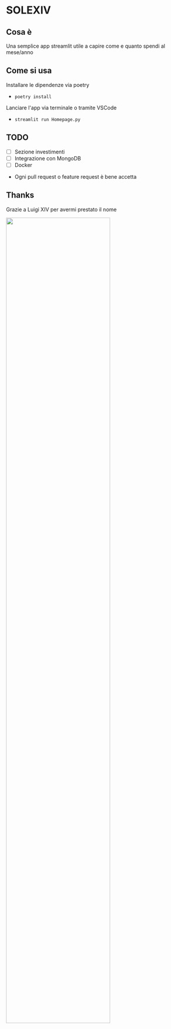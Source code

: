 # SOLEXIV

## Cosa è

Una semplice app streamlit utile a capire come e quanto spendi al mese/anno

## Come si usa

Installare le dipendenze via poetry
- `poetry install`

Lanciare l'app via terminale o tramite VSCode
- `streamlit run Homepage.py`


## TODO

- [ ] Sezione investimenti
- [ ] Integrazione con MongoDB
- [ ] Docker
- Ogni pull request o feature request è bene accetta

## Thanks

Grazie a Luigi XIV per avermi prestato il nome


<img src="https://cdn.studenti.stbm.it/images/2016/10/21/luigi-xiv-orig.jpeg" width=75%>